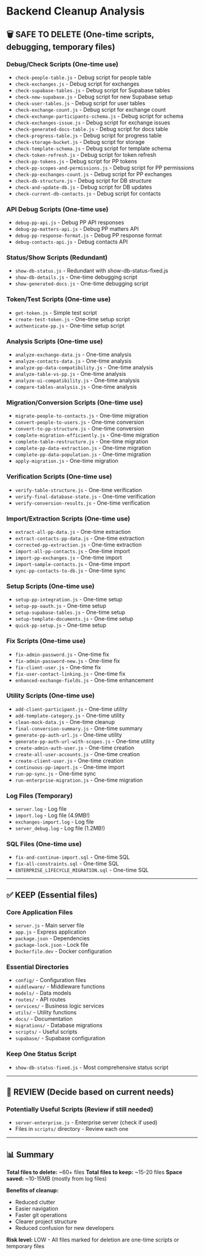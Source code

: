 # Backend Cleanup Analysis

## 🗑️ **SAFE TO DELETE** (One-time scripts, debugging, temporary files)

### **Debug/Check Scripts** (One-time use)
- `check-people-table.js` - Debug script for people table
- `check-exchanges.js` - Debug script for exchanges
- `check-supabase-tables.js` - Debug script for Supabase tables
- `check-new-supabase.js` - Debug script for new Supabase setup
- `check-user-tables.js` - Debug script for user tables
- `check-exchange-count.js` - Debug script for exchange count
- `check-exchange-participants-schema.js` - Debug script for schema
- `check-exchanges-issue.js` - Debug script for exchange issues
- `check-generated-docs-table.js` - Debug script for docs table
- `check-progress-table.js` - Debug script for progress table
- `check-storage-bucket.js` - Debug script for storage
- `check-template-schema.js` - Debug script for template schema
- `check-token-refresh.js` - Debug script for token refresh
- `check-pp-tokens.js` - Debug script for PP tokens
- `check-pp-scopes-and-permissions.js` - Debug script for PP permissions
- `check-pp-exchanges-count.js` - Debug script for PP exchanges
- `check-db-structure.js` - Debug script for DB structure
- `check-and-update-db.js` - Debug script for DB updates
- `check-current-db-contacts.js` - Debug script for contacts

### **API Debug Scripts** (One-time use)
- `debug-pp-api.js` - Debug PP API responses
- `debug-pp-matters-api.js` - Debug PP matters API
- `debug-pp-response-format.js` - Debug PP response format
- `debug-contacts-api.js` - Debug contacts API

### **Status/Show Scripts** (Redundant)
- `show-db-status.js` - Redundant with show-db-status-fixed.js
- `show-db-details.js` - One-time debugging script
- `show-generated-docs.js` - One-time debugging script

### **Token/Test Scripts** (One-time use)
- `get-token.js` - Simple test script
- `create-test-token.js` - One-time setup script
- `authenticate-pp.js` - One-time setup script

### **Analysis Scripts** (One-time use)
- `analyze-exchange-data.js` - One-time analysis
- `analyze-contacts-data.js` - One-time analysis
- `analyze-pp-data-compatibility.js` - One-time analysis
- `analyze-table-vs-pp.js` - One-time analysis
- `analyze-ui-compatibility.js` - One-time analysis
- `compare-tables-analysis.js` - One-time analysis

### **Migration/Conversion Scripts** (One-time use)
- `migrate-people-to-contacts.js` - One-time migration
- `convert-people-to-users.js` - One-time conversion
- `convert-to-pp-structure.js` - One-time conversion
- `complete-migration-efficiently.js` - One-time migration
- `complete-table-restructure.js` - One-time migration
- `complete-pp-data-extraction.js` - One-time migration
- `complete-pp-data-population.js` - One-time migration
- `apply-migration.js` - One-time migration

### **Verification Scripts** (One-time use)
- `verify-table-structure.js` - One-time verification
- `verify-final-database-state.js` - One-time verification
- `verify-conversion-results.js` - One-time verification

### **Import/Extraction Scripts** (One-time use)
- `extract-all-pp-data.js` - One-time extraction
- `extract-contacts-pp-data.js` - One-time extraction
- `corrected-pp-extraction.js` - One-time extraction
- `import-all-pp-contacts.js` - One-time import
- `import-pp-exchanges.js` - One-time import
- `import-sample-contacts.js` - One-time import
- `sync-pp-contacts-to-db.js` - One-time sync

### **Setup Scripts** (One-time use)
- `setup-pp-integration.js` - One-time setup
- `setup-pp-oauth.js` - One-time setup
- `setup-supabase-tables.js` - One-time setup
- `setup-template-documents.js` - One-time setup
- `quick-pp-setup.js` - One-time setup

### **Fix Scripts** (One-time use)
- `fix-admin-password.js` - One-time fix
- `fix-admin-password-new.js` - One-time fix
- `fix-client-user.js` - One-time fix
- `fix-user-contact-linking.js` - One-time fix
- `enhanced-exchange-fields.js` - One-time enhancement

### **Utility Scripts** (One-time use)
- `add-client-participant.js` - One-time utility
- `add-template-category.js` - One-time utility
- `clean-mock-data.js` - One-time cleanup
- `final-conversion-summary.js` - One-time summary
- `generate-pp-auth-url.js` - One-time utility
- `generate-pp-auth-url-with-scopes.js` - One-time utility
- `create-admin-auth-user.js` - One-time creation
- `create-all-user-accounts.js` - One-time creation
- `create-client-user.js` - One-time creation
- `continuous-pp-import.js` - One-time import
- `run-pp-sync.js` - One-time sync
- `run-enterprise-migration.js` - One-time migration

### **Log Files** (Temporary)
- `server.log` - Log file
- `import.log` - Log file (4.9MB!)
- `exchanges-import.log` - Log file
- `server_debug.log` - Log file (1.2MB!)

### **SQL Files** (One-time use)
- `fix-and-continue-import.sql` - One-time SQL
- `fix-all-constraints.sql` - One-time SQL
- `ENTERPRISE_LIFECYCLE_MIGRATION.sql` - One-time SQL

---

## ✅ **KEEP** (Essential files)

### **Core Application Files**
- `server.js` - Main server file
- `app.js` - Express application
- `package.json` - Dependencies
- `package-lock.json` - Lock file
- `Dockerfile.dev` - Docker configuration

### **Essential Directories**
- `config/` - Configuration files
- `middleware/` - Middleware functions
- `models/` - Data models
- `routes/` - API routes
- `services/` - Business logic services
- `utils/` - Utility functions
- `docs/` - Documentation
- `migrations/` - Database migrations
- `scripts/` - Useful scripts
- `supabase/` - Supabase configuration

### **Keep One Status Script**
- `show-db-status-fixed.js` - Most comprehensive status script

---

## 🤔 **REVIEW** (Decide based on current needs)

### **Potentially Useful Scripts** (Review if still needed)
- `server-enterprise.js` - Enterprise server (check if used)
- Files in `scripts/` directory - Review each one

---

## 📊 **Summary**

**Total files to delete:** ~60+ files
**Total files to keep:** ~15-20 files
**Space saved:** ~10-15MB (mostly from log files)

**Benefits of cleanup:**
- Reduced clutter
- Easier navigation
- Faster git operations
- Clearer project structure
- Reduced confusion for new developers

**Risk level:** LOW - All files marked for deletion are one-time scripts or temporary files 